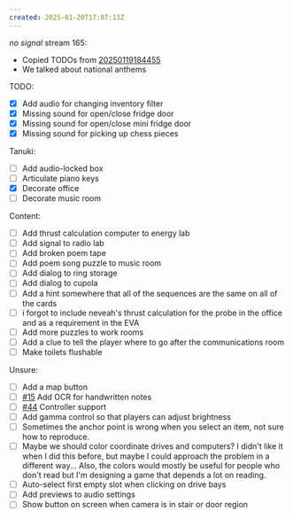 ```yaml
---
created: 2025-01-20T17:07:13Z
---
```


_no signal_ stream 165:
- Copied TODOs from [20250119184455](20250119184455.md)
- We talked about national anthems

TODO:
- [x] Add audio for changing inventory filter
- [x] Missing sound for open/close fridge door
- [x] Missing sound for open/close mini fridge door
- [x] Missing sound for picking up chess pieces

Tanuki:
- [ ] Add audio-locked box
- [ ] Articulate piano keys
- [x] Decorate office
- [ ] Decorate music room

Content:
- [ ] Add thrust calculation computer to energy lab
- [ ] Add signal to radio lab
- [ ] Add broken poem tape
- [ ] Add poem song puzzle to music room
- [ ] Add dialog to ring storage
- [ ] Add dialog to cupola
- [ ] Add a hint somewhere that all of the sequences are the same on all of the cards
- [ ] i forgot to include neveah's thrust calculation for the probe in the office and as a requirement in the EVA
- [ ] Add more puzzles to work rooms
- [ ] Add a clue to tell the player where to go after the communications room
- [ ] Make toilets flushable

Unsure:
- [ ] Add a map button
- [ ] [#15](https://gitea.arcturuscollective.com/exodrifter/lost-contact/issues/15) Add OCR for handwritten notes
- [ ] [#44](https://gitea.arcturuscollective.com/exodrifter/lost-contact/issues/44) Controller support
- [ ] Add gamma control so that players can adjust brightness
- [ ] Sometimes the anchor point is wrong when you select an item, not sure how to reproduce.
- [ ] Maybe we should color coordinate drives and computers? I didn't like it when I did this before, but maybe I could approach the problem in a different way... Also, the colors would mostly be useful for people who don't read but I'm designing a game that depends a lot on reading.
- [ ] Auto-select first empty slot when clicking on drive bays
- [ ] Add previews to audio settings
- [ ] Show button on screen when camera is in stair or door region
